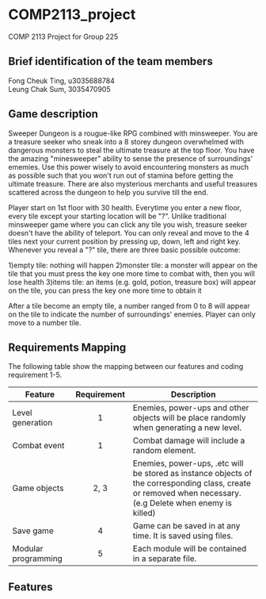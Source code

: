 # COMP2113_project
COMP 2113 Project for Group 225

## Brief identification of the team members

Fong Cheuk Ting, u3035688784  
Leung Chak Sum, 3035470905

## Game description
Sweeper Dungeon is a rougue-like RPG combined with minsweeper. You are a treasure seeker who sneak into a 8 storey dungeon overwhelmed with dangerous monsters to steal the ultimate treasure at the top floor. You have the amazing "minesweeper" ability to sense the presence of surroundings' ememies. Use this power wisely to avoid encountering monsters as much as possible such that you won't run out of stamina before getting the ultimate treasure. There are also mysterious merchants and useful treasures scattered across the dungeon to help you survive till the end.

Player start on 1st floor with 30 health. Everytime you enter a new floor, every tile except your starting location will be "?". Unlike traditional minsweeper game where you can click any tile you wish, treasure seeker doesn't have the ability of teleport. You can only reveal and move to the 4 tiles next your current position by pressing up, down, left and right key. Whenever you reveal a "?" tile, there are three basic possible outcome:

1)empty tile: nothing will happen
2)monster tile: a monster will appear on the tile that you must press the key one more time to combat with, then you will lose health
3)items tile: an items (e.g. gold, potion, treasure box) will appear on the tile, you can press the key one more time to obtain it

After a tile become an empty tile, a number ranged from 0 to 8 will appear on the tile to indicate the number of surroundings' enemies. Player can only move to a number tile.


## Requirements Mapping
The following table show the mapping between our features and coding requirement 1-5.

| Feature             | Requirement | Description                                                                                                                                                    |
|---------------------|:-----------:|----------------------------------------------------------------------------------------------------------------------------------------------------------------|
| Level generation    |      1      | Enemies, power-ups and other objects will be place randomly when generating a new level.                                                                       |
| Combat event        |      1      | Combat damage will include a random element.                                                                                                                   |
| Game objects        |     2, 3    | Enemies, power-ups, .etc will be stored as instance objects of the corresponding class, create or removed when necessary.<br>(e.g Delete when enemy is killed) |
| Save game           |      4      | Game can be saved in at any time. It is saved using files.                                                                                                     |
| Modular programming |      5      | Each module will be contained in a separate file.                                                                                                              |



## Features
